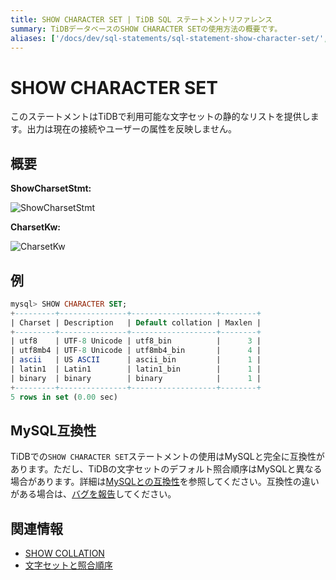 ```yaml
---
title: SHOW CHARACTER SET | TiDB SQL ステートメントリファレンス
summary: TiDBデータベースのSHOW CHARACTER SETの使用方法の概要です。
aliases: ['/docs/dev/sql-statements/sql-statement-show-character-set/','/docs/dev/reference/sql/statements/show-character-set/']
---
```


# SHOW CHARACTER SET

このステートメントはTiDBで利用可能な文字セットの静的なリストを提供します。出力は現在の接続やユーザーの属性を反映しません。

## 概要

**ShowCharsetStmt:**

![ShowCharsetStmt](/media/sqlgram/ShowCharsetStmt.png)

**CharsetKw:**

![CharsetKw](/media/sqlgram/CharsetKw.png)

## 例

```sql
mysql> SHOW CHARACTER SET;
+---------+---------------+-------------------+--------+
| Charset | Description   | Default collation | Maxlen |
+---------+---------------+-------------------+--------+
| utf8    | UTF-8 Unicode | utf8_bin          |      3 |
| utf8mb4 | UTF-8 Unicode | utf8mb4_bin       |      4 |
| ascii   | US ASCII      | ascii_bin         |      1 |
| latin1  | Latin1        | latin1_bin        |      1 |
| binary  | binary        | binary            |      1 |
+---------+---------------+-------------------+--------+
5 rows in set (0.00 sec)
```

## MySQL互換性

TiDBでの`SHOW CHARACTER SET`ステートメントの使用はMySQLと完全に互換性があります。ただし、TiDBの文字セットのデフォルト照合順序はMySQLと異なる場合があります。詳細は[MySQLとの互換性](/mysql-compatibility.md)を参照してください。互換性の違いがある場合は、[バグを報告](https://docs.pingcap.com/tidb/stable/support)してください。

## 関連情報

* [SHOW COLLATION](/sql-statements/sql-statement-show-collation.md)
* [文字セットと照合順序](/character-set-and-collation.md)